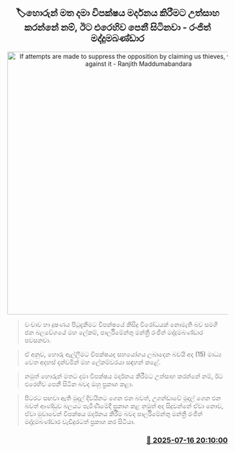 <p align='center'><b><h2 align='center' title='If attempts are made to suppress the opposition by claiming us thieves, we will stand against it - Ranjith Maddumabandara'>🏷හොරුන් මත දමා විපක්ෂය මර්දනය කිරීමට උත්සාහ කරන්නේ නම්, ඊට එරෙහිව පෙනී සිටිනවා - රංජිත් මද්දුමබණ්ඩාර</h2></b></p>
<p align='center'><img src='https://helakuru.sgp1.cdn.digitaloceanspaces.com/esana/images/lib/ranjith-maddumabandara-new-archived.jpg' width='600' alt='If attempts are made to suppress the opposition by claiming us thieves, we will stand against it - Ranjith Maddumabandara'></p>

> වංචාව හා දූෂණය පිටුදැකීමට විපක්ෂයේ කිසිදු විරෝධයක් නොමැති බව සමගි ජන බලවේගයේ මහ ලේකම්, පාර්ලිමේන්තු මන්ත්‍රී රංජිත් මද්දුමබණ්ඩාර පවසනවා.

> ඒ අනුව, හොරු ඇල්ලීමට විපක්ෂයද සහයෝගය ලබාදෙන බවයි අද (15) මාධ්‍ය වෙත අදහස් දක්වමින් මහ ලේකම්වරයා සඳහන් කළේ.

> නමුත් හොරුන් මතට දමා විපක්ෂය මර්දනය කිරීමට උත්සාහ කරන්නේ නම්, ඊට එරෙහිව පෙනී සිටින බවද ඔහු ප්‍රකාශ කළා.

> පිටරට සඟවා ඇති මුදල් දිවයිනට ගෙන එන බවත්, උගන්ඩාවේ මුදල් ගෙන එන බවත් ආණ්ඩුව බලයට පැමිණීමේදී ප්‍රකාශ කළ නමුත් අද සිදුවන්නේ ඒවා නොව, ඒවා මුවාවෙන් විපක්ෂය මර්දනය කිරීම බවද පාර්ලිමේන්තු මන්ත්‍රී රංජිත් මද්දුමබණ්ඩාර වැඩිදුරටත් ප්‍රකාශ කර සිටියා.



<h3 align='right'><a href='https://www.helakuru.lk/esana/p/111909/'>📅 2025-07-16 20:10:00</a></h3>
